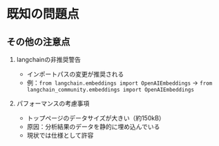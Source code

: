 # 既知の問題点

## その他の注意点

1. langchainの非推奨警告
   - インポートパスの変更が推奨される
   - 例：`from langchain.embeddings import OpenAIEmbeddings` → `from langchain_community.embeddings import OpenAIEmbeddings`

2. パフォーマンスの考慮事項
   - トップページのデータサイズが大きい（約150kB）
   - 原因：分析結果のデータを静的に埋め込んでいる
   - 現状では仕様として許容
